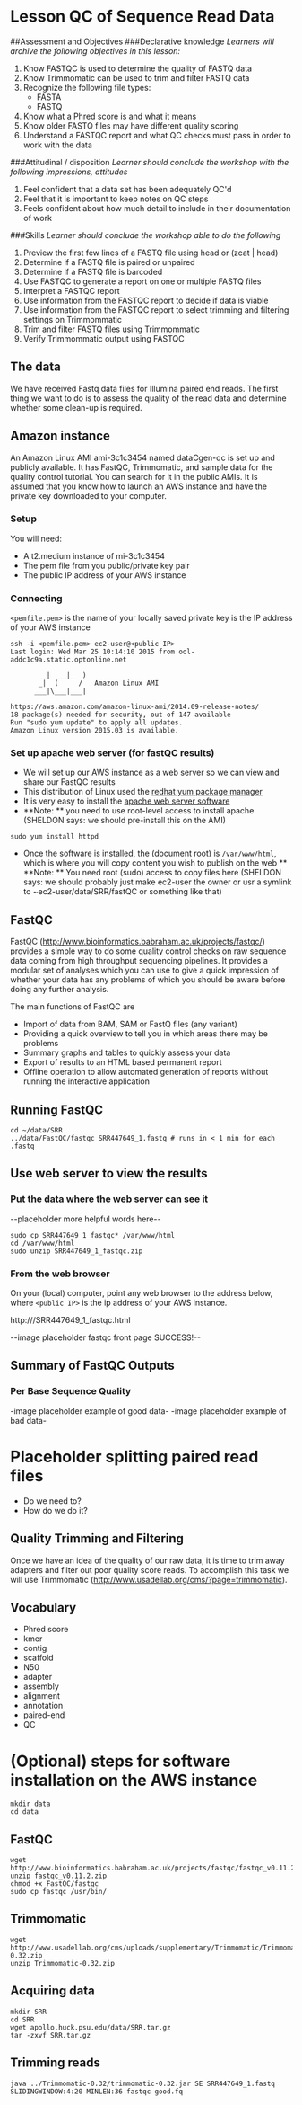 # Lesson QC of Sequence Read Data

##Assessment and Objectives
###Declarative knowledge
*Learners will archive the following objectives in this lesson:*<br>
1. Know FASTQC is used to determine the quality of FASTQ data <br>
2. Know Trimmomatic can be used to trim and filter FASTQ data<br>
3. Recognize the following file types:<br>
    - FASTA<br>
    - FASTQ<br>
4. Know what a Phred score is and what it means<br>
5. Know older FASTQ files may have different quality scoring<br>
6. Understand a FASTQC report and what QC checks must pass in order to work with the data<br>

###Attitudinal / disposition
*Learner should conclude the workshop with the following impressions, attitudes*<br>
1. Feel confident that a data set has been adequately  QC'd<br>
2. Feel that it is important to keep notes on QC steps<br>
3.  Feels confident about how much detail to include in their documentation of work<br>

###Skills
*Learner should conclude the workshop able to do the following*<br>
1. Preview the first few lines of a FASTQ file using head or (zcat | head)<br>
2. Determine if a FASTQ file is paired or unpaired<br>
3. Determine if a FASTQ file is barcoded<br>
4. Use FASTQC to generate a report on one or multiple FASTQ files<br>
5. Interpret a FASTQC report<br>
6. Use information from the FASTQC report to decide if data is viable<br>
7. Use information from the FASTQC report to select trimming and filtering settings on Trimmommatic <br>
8. Trim and filter FASTQ files using Trimmommatic <br>
9. Verify Trimmommatic output using FASTQC<br>


## The data
We have received Fastq data files for Illumina paired end reads.  The first thing we want to do is to assess the quality of the read data and determine whether some clean-up is required.

## Amazon instance 
An Amazon Linux AMI ami-3c1c3454 named dataCgen-qc is set up and publicly available. It has FastQC, Trimmomatic, and sample data for the quality control tutorial. You can search for it in the public AMIs.  It is assumed that you know how to launch an AWS instance and have the private key downloaded to your computer.

### Setup
You will need:
* A t2.medium instance of mi-3c1c3454
* The pem file from you public/private key pair
* The public IP address of your AWS instance

### Connecting
`<pemfile.pem>` is the name of your locally saved private key
<public IP> is the IP address of your AWS instance
```
ssh -i <pemfile.pem> ec2-user@<public IP>
Last login: Wed Mar 25 10:14:10 2015 from ool-addc1c9a.static.optonline.net

       __|  __|_  )
       _|  (     /   Amazon Linux AMI
      ___|\___|___|

https://aws.amazon.com/amazon-linux-ami/2014.09-release-notes/
18 package(s) needed for security, out of 147 available
Run "sudo yum update" to apply all updates.
Amazon Linux version 2015.03 is available.
```

### Set up apache web server (for fastQC results)
* We will set up our AWS instance as a web server so we can view and share our FastQC results
* This distribution of Linux used the [redhat yum package manager](https://access.redhat.com/solutions/9934)
* It is very easy to install the [apache web server software](http://httpd.apache.org/)
* **Note: ** you need to use root-level access to install apache (SHELDON says: we should pre-install this on the AMI)

`sudo yum install httpd`

* Once the software is installed, the (document root) is `/var/www/html`, which is where you will copy content you wish to publish on the web
** **Note: ** You need root (sudo) access to copy files here (SHELDON says: we should probably just make ec2-user the owner or usr a symlink to ~ec2-user/data/SRR/fastQC or something like that)

## FastQC
FastQC (http://www.bioinformatics.babraham.ac.uk/projects/fastqc/) provides a simple way to do some quality control checks on raw sequence data coming from high throughput sequencing pipelines. It provides a modular set of analyses which you can use to give a quick impression of whether your data has any problems of which you should be aware before doing any further analysis.

The main functions of FastQC are
* Import of data from BAM, SAM or FastQ files (any variant)
* Providing a quick overview to tell you in which areas there may be problems
* Summary graphs and tables to quickly assess your data
* Export of results to an HTML based permanent report
* Offline operation to allow automated generation of reports without running the interactive application

## Running FastQC
```
cd ~/data/SRR
../data/FastQC/fastqc SRR447649_1.fastq # runs in < 1 min for each .fastq
```

## Use web server to view the results
### Put the data where the web server can see it
--placeholder more helpful words here--
```
sudo cp SRR447649_1_fastqc* /var/www/html
cd /var/www/html
sudo unzip SRR447649_1_fastqc.zip
```

### From the web browser
On your (local) computer, point any web browser to the address below,
where `<public IP>` is the ip address of your AWS instance.

http://<public IP>/SRR447649_1_fastqc.html

--image placeholder fastqc front page SUCCESS!--
    
## Summary of FastQC Outputs
### Per Base Sequence Quality

-image placeholder example of good data-
-image placeholder example of bad data-


# Placeholder splitting paired read files
* Do we need to?
* How do we do it?


## Quality Trimming and Filtering
Once we have an idea of the quality of our raw data, it is time to trim away adapters and filter out poor quality score reads.  To accomplish this task we will use Trimmomatic (http://www.usadellab.org/cms/?page=trimmomatic). 

## Vocabulary
* Phred score
* kmer
* contig
* scaffold
* N50
* adapter
* assembly
* alignment
* annotation
* paired-end
* QC



# (Optional) steps for software installation on the AWS instance
```
mkdir data
cd data
```

## FastQC
```
wget http://www.bioinformatics.babraham.ac.uk/projects/fastqc/fastqc_v0.11.2.zip
unzip fastqc_v0.11.2.zip
chmod +x FastQC/fastqc
sudo cp fastqc /usr/bin/
```
## Trimmomatic
    wget http://www.usadellab.org/cms/uploads/supplementary/Trimmomatic/Trimmomatic-0.32.zip
    unzip Trimmomatic-0.32.zip
    
## Acquiring data
    mkdir SRR
    cd SRR
    wget apollo.huck.psu.edu/data/SRR.tar.gz
    tar -zxvf SRR.tar.gz
    
## Trimming reads
    java ../Trimmomatic-0.32/trimmomatic-0.32.jar SE SRR447649_1.fastq SLIDINGWINDOW:4:20 MINLEN:36 fastqc good.fq







